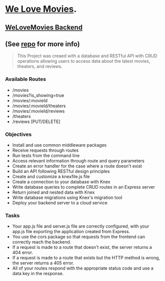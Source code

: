 # [We Love Movies](https://welovemovies-frontend-15db.onrender.com/).
## [WeLoveMovies Backend](https://welovemovies-wqfr.onrender.com/movies) 
## (See [repo](https://github.com/nathantshen/we-love-movie-front-end) for more info) 

> This Project was creaed with a database and RESTful API with CRUD operations allowing users to access data about the latest movies, theaters, and reviews.

### Available Routes
- /movies
- /movies?is_showing=true
- /movies/:movieId
- /movies/:movieId/theaters
- /movies/:movieId/reviews
- /theaters
- /reviews [PUT/DELETE]

### Objectives
- Install and use common middleware packages
- Receive requests through routes
- Run tests from the command line
- Access relevant information through route and query parameters
- Create an error handler for the case where a route doesn't exist
- Build an API following RESTful design principles
- Create and customize a knexfile.js file
- Create a connection to your database with Knex
- Write database queries to complete CRUD routes in an Express server
- Return joined and nested data with Knex
- Write database migrations using Knex's migration tool
- Deploy your backend server to a cloud service

### Tasks 
- Your app.js file and server.js file are correctly configured, with your app.js file exporting the application created from Express.
- You use the cors package so that requests from the frontend can correctly reach the backend.
- If a request is made to a route that doesn't exist, the server returns a 404 error.
- If a request is made to a route that exists but the HTTP method is wrong, the server returns a 405 error.
- All of your routes respond with the appropriate status code and use a data key in the response.
